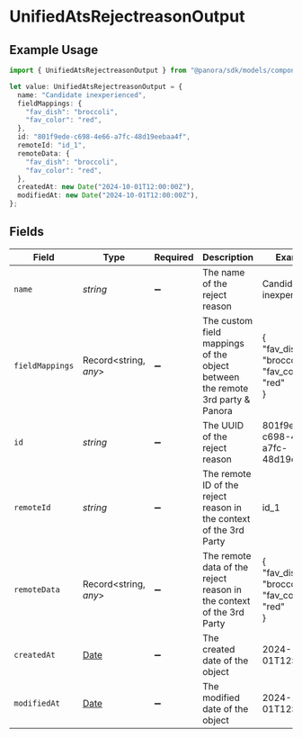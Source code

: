 # UnifiedAtsRejectreasonOutput

## Example Usage

```typescript
import { UnifiedAtsRejectreasonOutput } from "@panora/sdk/models/components";

let value: UnifiedAtsRejectreasonOutput = {
  name: "Candidate inexperienced",
  fieldMappings: {
    "fav_dish": "broccoli",
    "fav_color": "red",
  },
  id: "801f9ede-c698-4e66-a7fc-48d19eebaa4f",
  remoteId: "id_1",
  remoteData: {
    "fav_dish": "broccoli",
    "fav_color": "red",
  },
  createdAt: new Date("2024-10-01T12:00:00Z"),
  modifiedAt: new Date("2024-10-01T12:00:00Z"),
};
```

## Fields

| Field                                                                                         | Type                                                                                          | Required                                                                                      | Description                                                                                   | Example                                                                                       |
| --------------------------------------------------------------------------------------------- | --------------------------------------------------------------------------------------------- | --------------------------------------------------------------------------------------------- | --------------------------------------------------------------------------------------------- | --------------------------------------------------------------------------------------------- |
| `name`                                                                                        | *string*                                                                                      | :heavy_minus_sign:                                                                            | The name of the reject reason                                                                 | Candidate inexperienced                                                                       |
| `fieldMappings`                                                                               | Record<string, *any*>                                                                         | :heavy_minus_sign:                                                                            | The custom field mappings of the object between the remote 3rd party & Panora                 | {<br/>"fav_dish": "broccoli",<br/>"fav_color": "red"<br/>}                                    |
| `id`                                                                                          | *string*                                                                                      | :heavy_minus_sign:                                                                            | The UUID of the reject reason                                                                 | 801f9ede-c698-4e66-a7fc-48d19eebaa4f                                                          |
| `remoteId`                                                                                    | *string*                                                                                      | :heavy_minus_sign:                                                                            | The remote ID of the reject reason in the context of the 3rd Party                            | id_1                                                                                          |
| `remoteData`                                                                                  | Record<string, *any*>                                                                         | :heavy_minus_sign:                                                                            | The remote data of the reject reason in the context of the 3rd Party                          | {<br/>"fav_dish": "broccoli",<br/>"fav_color": "red"<br/>}                                    |
| `createdAt`                                                                                   | [Date](https://developer.mozilla.org/en-US/docs/Web/JavaScript/Reference/Global_Objects/Date) | :heavy_minus_sign:                                                                            | The created date of the object                                                                | 2024-10-01T12:00:00Z                                                                          |
| `modifiedAt`                                                                                  | [Date](https://developer.mozilla.org/en-US/docs/Web/JavaScript/Reference/Global_Objects/Date) | :heavy_minus_sign:                                                                            | The modified date of the object                                                               | 2024-10-01T12:00:00Z                                                                          |